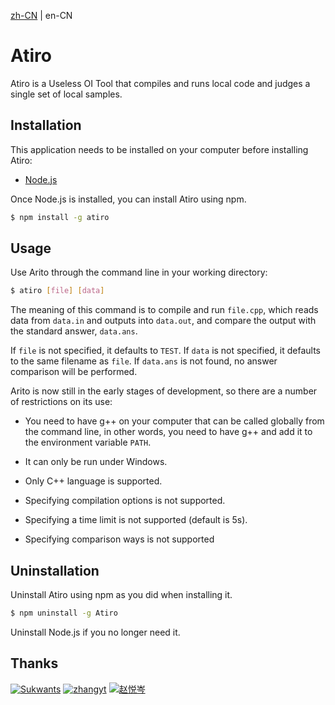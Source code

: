 [zh-CN](./README.md) | en-CN

# Atiro

Atiro is a Useless OI Tool that compiles and runs local code and judges a single set of local samples.

## Installation

This application needs to be installed on your computer before installing Atiro:

  - [Node.js](https://nodejs.org/)

Once Node.js is installed, you can install Atiro using npm.

```bash
$ npm install -g atiro
```

## Usage

Use Arito through the command line in your working directory:

```bash
$ atiro [file] [data]
```

The meaning of this command is to compile and run `file.cpp`, which reads data from `data.in` and outputs into `data.out`, and compare the output with the standard answer, `data.ans`.

If `file` is not specified, it defaults to `TEST`. If `data` is not specified, it defaults to the same filename as `file`. If `data.ans` is not found, no answer comparison will be performed.

Arito is now still in the early stages of development, so there are a number of restrictions on its use:

- You need to have g++ on your computer that can be called globally from the command line, in other words, you need to have g++ and add it to the environment variable ``PATH``.

- It can only be run under Windows.

- Only C++ language is supported.

- Specifying compilation options is not supported.

- Specifying a time limit is not supported (default is $5\mathrm{s}$).

- Specifying comparison ways is not supported

## Uninstallation

Uninstall Atiro using npm as you did when installing it.

```bash
$ npm uninstall -g Atiro
```

Uninstall Node.js if you no longer need it.

## Thanks

[![Sukwants](https://avatars.githubusercontent.com/u/95968907?s=64&v=4)](https://github.com/Sukwants) [![zhangyt](https://avatars.githubusercontent.com/u/115882588?s=64&v=4)](https://github.com/zzhangyutian) [![赵悦岑](https://avatars.githubusercontent.com/u/96607031?s=64&v=4)](https://github.com/2745518585)
